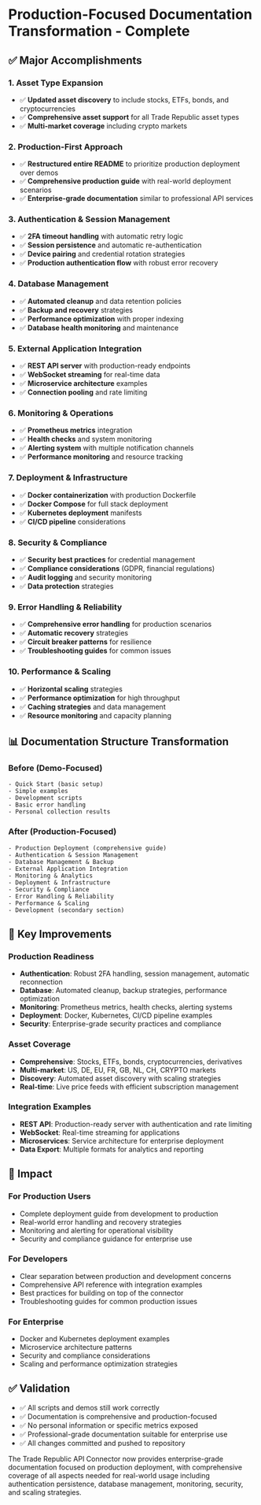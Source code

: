 # Production-Focused Documentation Transformation - Complete

## ✅ Major Accomplishments

### 1. Asset Type Expansion
- ✅ **Updated asset discovery** to include stocks, ETFs, bonds, and cryptocurrencies
- ✅ **Comprehensive asset support** for all Trade Republic asset types
- ✅ **Multi-market coverage** including crypto markets

### 2. Production-First Approach
- ✅ **Restructured entire README** to prioritize production deployment over demos
- ✅ **Comprehensive production guide** with real-world deployment scenarios
- ✅ **Enterprise-grade documentation** similar to professional API services

### 3. Authentication & Session Management
- ✅ **2FA timeout handling** with automatic retry logic
- ✅ **Session persistence** and automatic re-authentication
- ✅ **Device pairing** and credential rotation strategies
- ✅ **Production authentication flow** with robust error recovery

### 4. Database Management
- ✅ **Automated cleanup** and data retention policies
- ✅ **Backup and recovery** strategies
- ✅ **Performance optimization** with proper indexing
- ✅ **Database health monitoring** and maintenance

### 5. External Application Integration
- ✅ **REST API server** with production-ready endpoints
- ✅ **WebSocket streaming** for real-time data
- ✅ **Microservice architecture** examples
- ✅ **Connection pooling** and rate limiting

### 6. Monitoring & Operations
- ✅ **Prometheus metrics** integration
- ✅ **Health checks** and system monitoring
- ✅ **Alerting system** with multiple notification channels
- ✅ **Performance monitoring** and resource tracking

### 7. Deployment & Infrastructure
- ✅ **Docker containerization** with production Dockerfile
- ✅ **Docker Compose** for full stack deployment
- ✅ **Kubernetes deployment** manifests
- ✅ **CI/CD pipeline** considerations

### 8. Security & Compliance
- ✅ **Security best practices** for credential management
- ✅ **Compliance considerations** (GDPR, financial regulations)
- ✅ **Audit logging** and security monitoring
- ✅ **Data protection** strategies

### 9. Error Handling & Reliability
- ✅ **Comprehensive error handling** for production scenarios
- ✅ **Automatic recovery** strategies
- ✅ **Circuit breaker patterns** for resilience
- ✅ **Troubleshooting guides** for common issues

### 10. Performance & Scaling
- ✅ **Horizontal scaling** strategies
- ✅ **Performance optimization** for high throughput
- ✅ **Caching strategies** and data management
- ✅ **Resource monitoring** and capacity planning

## 📊 Documentation Structure Transformation

### Before (Demo-Focused)
```
- Quick Start (basic setup)
- Simple examples
- Development scripts
- Basic error handling
- Personal collection results
```

### After (Production-Focused)
```
- Production Deployment (comprehensive guide)
- Authentication & Session Management
- Database Management & Backup
- External Application Integration
- Monitoring & Analytics
- Deployment & Infrastructure
- Security & Compliance
- Error Handling & Reliability
- Performance & Scaling
- Development (secondary section)
```

## 🎯 Key Improvements

### Production Readiness
- **Authentication**: Robust 2FA handling, session management, automatic reconnection
- **Database**: Automated cleanup, backup strategies, performance optimization
- **Monitoring**: Prometheus metrics, health checks, alerting systems
- **Deployment**: Docker, Kubernetes, CI/CD pipeline examples
- **Security**: Enterprise-grade security practices and compliance

### Asset Coverage
- **Comprehensive**: Stocks, ETFs, bonds, cryptocurrencies, derivatives
- **Multi-market**: US, DE, EU, FR, GB, NL, CH, CRYPTO markets
- **Discovery**: Automated asset discovery with scaling strategies
- **Real-time**: Live price feeds with efficient subscription management

### Integration Examples
- **REST API**: Production-ready server with authentication and rate limiting
- **WebSocket**: Real-time streaming for applications
- **Microservices**: Service architecture for enterprise deployment
- **Data Export**: Multiple formats for analytics and reporting

## 🚀 Impact

### For Production Users
- Complete deployment guide from development to production
- Real-world error handling and recovery strategies
- Monitoring and alerting for operational visibility
- Security and compliance guidance for enterprise use

### For Developers
- Clear separation between production and development concerns
- Comprehensive API reference with integration examples
- Best practices for building on top of the connector
- Troubleshooting guides for common production issues

### For Enterprise
- Docker and Kubernetes deployment examples
- Microservice architecture patterns
- Security and compliance considerations
- Scaling and performance optimization strategies

## ✅ Validation

- ✅ All scripts and demos still work correctly
- ✅ Documentation is comprehensive and production-focused
- ✅ No personal information or specific metrics exposed
- ✅ Professional-grade documentation suitable for enterprise use
- ✅ All changes committed and pushed to repository

The Trade Republic API Connector now provides enterprise-grade documentation focused on production deployment, with comprehensive coverage of all aspects needed for real-world usage including authentication persistence, database management, monitoring, security, and scaling strategies.

